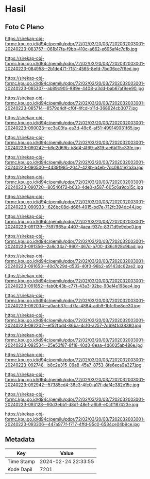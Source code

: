 # Hasil

## Foto C Plano

https://sirekap-obj-formc.kpu.go.id/d94c/pemilu/pdpr/72/02/03/20/03/7202032003001-20240223-083757--061b17fa-f9bb-410c-a662-e695af4c7dfb.jpg

https://sirekap-obj-formc.kpu.go.id/d94c/pemilu/pdpr/72/02/03/20/03/7202032003001-20240223-084958--2b1de471-7151-4565-8efd-7bd36ce7f6ed.jpg

https://sirekap-obj-formc.kpu.go.id/d94c/pemilu/pdpr/72/02/03/20/03/7202032003001-20240223-085307--ab89c905-889e-4408-a3dd-bab67af9ee90.jpg

https://sirekap-obj-formc.kpu.go.id/d94c/pemilu/pdpr/72/02/03/20/03/7202032003001-20240223-085714--8579d4df-cf0f-4fcd-b11d-368924cb3077.jpg

https://sirekap-obj-formc.kpu.go.id/d94c/pemilu/pdpr/72/02/03/20/03/7202032003001-20240223-090023--ec3a03fa-ea3d-49c6-af51-499149031f65.jpg

https://sirekap-obj-formc.kpu.go.id/d94c/pemilu/pdpr/72/02/03/20/03/7202032003001-20240223-090242--b6d2d69b-b8d4-4f69-a819-ae6bff5c33fe.jpg

https://sirekap-obj-formc.kpu.go.id/d94c/pemilu/pdpr/72/02/03/20/03/7202032003001-20240223-090500--4439f985-2047-428b-a4eb-7dc0841e2a3a.jpg

https://sirekap-obj-formc.kpu.go.id/d94c/pemilu/pdpr/72/02/03/20/03/7202032003001-20240223-090720--80546f72-b633-4de0-a587-605c6a9cb15c.jpg

https://sirekap-obj-formc.kpu.go.id/d94c/pemilu/pdpr/72/02/03/20/03/7202032003001-20240223-090933--626bc08d-d68f-4015-bd7e-712fc394dc44.jpg

https://sirekap-obj-formc.kpu.go.id/d94c/pemilu/pdpr/72/02/03/20/03/7202032003001-20240223-091139--7597965a-4407-4aea-937c-8371d9e9ebc0.jpg

https://sirekap-obj-formc.kpu.go.id/d94c/pemilu/pdpr/72/02/03/20/03/7202032003001-20240223-091356--2a6c34a7-9601-467d-a700-d36c928c9bad.jpg

https://sirekap-obj-formc.kpu.go.id/d94c/pemilu/pdpr/72/02/03/20/03/7202032003001-20240223-091653--40d7c29d-d533-40f0-98b2-e9143dc62ae2.jpg

https://sirekap-obj-formc.kpu.go.id/d94c/pemilu/pdpr/72/02/03/20/03/7202032003001-20240223-091852--fab0b43b-c77f-43a3-92be-90ef4e163ee4.jpg

https://sirekap-obj-formc.kpu.go.id/d94c/pemilu/pdpr/72/02/03/20/03/7202032003001-20240223-092034--a0acb37c-d7fa-4884-adb9-1b1cfbe8ce30.jpg

https://sirekap-obj-formc.kpu.go.id/d94c/pemilu/pdpr/72/02/03/20/03/7202032003001-20240223-092202--ef52fbd4-86ba-4c10-a257-7d6941d38380.jpg

https://sirekap-obj-formc.kpu.go.id/d94c/pemilu/pdpr/72/02/03/20/03/7202032003001-20240223-092534--25e53f87-8f18-40d3-8eaa-4d6035ab486e.jpg

https://sirekap-obj-formc.kpu.go.id/d94c/pemilu/pdpr/72/02/03/20/03/7202032003001-20240223-092748--b8c2e315-06a8-45a7-8753-8fe6eca9a327.jpg

https://sirekap-obj-formc.kpu.go.id/d94c/pemilu/pdpr/72/02/03/20/03/7202032003001-20240223-092942--57385cd4-36c3-4fc0-a17f-daf4c382e15c.jpg

https://sirekap-obj-formc.kpu.go.id/d94c/pemilu/pdpr/72/02/03/20/03/7202032003001-20240223-093128--90d3ebb1-d8df-48ef-a6b9-e0cff187423e.jpg

https://sirekap-obj-formc.kpu.go.id/d94c/pemilu/pdpr/72/02/03/20/03/7202032003001-20240223-093306--447a977f-f717-4ffd-95c0-6534ce04b9ce.jpg


## Metadata

| Key        | Value               |
| ---------- | ------------------- |
| Time Stamp | 2024-02-24 22:33:55 |
| Kode Dapil | 7201                |



